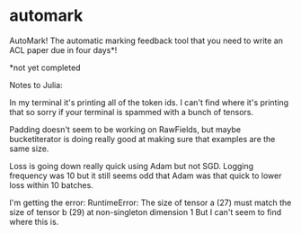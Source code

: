 # automark

AutoMark! The automatic marking feedback tool that you need to write an ACL paper due in four days\*!

\*not yet completed

Notes to Julia:

In my terminal it's printing all of the token ids. I can't find where it's printing that so sorry if your terminal is spammed with a bunch of tensors.

Padding doesn't seem to be working on RawFields, but maybe bucketiterator is doing really good at making sure that examples are the same size.

Loss is going down really quick using Adam but not SGD. Logging frequency was 10 but it still seems odd that Adam was that quick to lower loss within 10 batches.

I'm getting the error: RuntimeError: The size of tensor a (27) must match the size of tensor b (29) at non-singleton dimension 1
But I can't seem to find where this is. 
